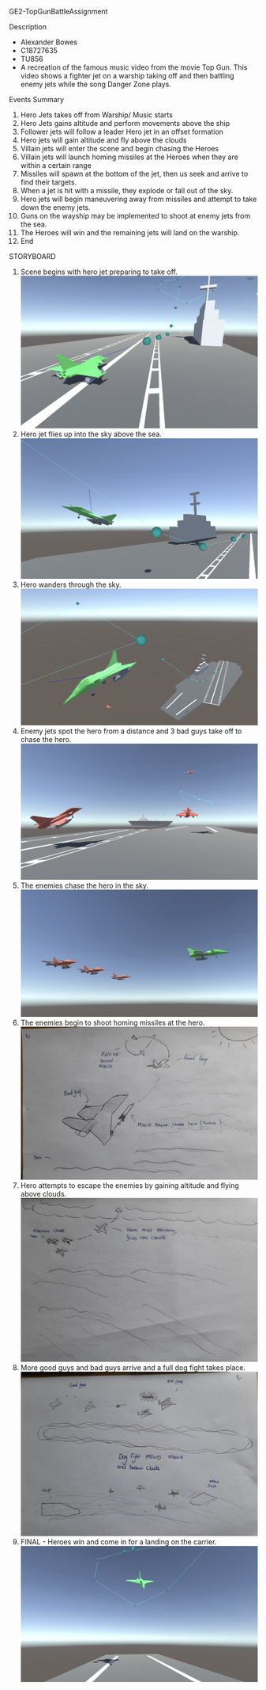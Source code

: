 GE2-TopGunBattleAssignment


Description 
- Alexander Bowes
- C18727635 
- TU856
- A recreation of the famous music video from the movie Top Gun. This video shows a fighter jet on a warship taking off and then battling enemy jets while the song Danger Zone plays.

Events Summary

1. Hero Jets takes off from Warship/ Music starts
2. Hero Jets gains altitude and perform movements above the ship
3. Follower jets will follow a leader Hero jet in an offset formation
4. Hero jets will gain altitude and fly above the clouds
5. Villain jets will enter the scene and begin chasing the Heroes
6. Villain jets will launch homing missiles at the Heroes when they are within a certain range
7. Missiles will spawn at the bottom of the jet, then us seek and arrive to find their targets.
8. When a jet is hit with a missile, they explode or fall out of the sky.
9. Hero jets will begin maneuvering away from missiles and attempt to take down the enemy jets.
10. Guns on the wayship may be implemented to shoot at enemy jets from the sea.
11. The Heroes will win and the remaining jets will land on the warship.
12. End

STORYBOARD

1. Scene begins with hero jet preparing to take off.
![1-hero jet on ](/storyboard/1-take_off.png)
2. Hero jet flies up into the sky above the sea.
![1-hero jet on ](/storyboard/2-take_off.png)
3. Hero wanders through the sky.
![1-hero jet on ](/storyboard/3-leader_wanders.png)
4. Enemy jets spot the hero from a distance and 3 bad guys take off to chase the hero.
![1-hero jet on ](/storyboard/4-3_enemy_jets_take_off.png)
5. The enemies chase the hero in the sky.
![1-hero jet on ](/storyboard/5-3_enemies_chase_1_leader.png)
6. The enemies begin to shoot homing missiles at the hero.
![1-hero jet on ](/storyboard/6-miss.png)
7. Hero attempts to escape the enemies by gaining altitude and flying above clouds.
![1-hero jet on ](/storyboard/7-cloud.png)
8. More good guys and bad guys arrive and a full dog fight takes place.
![1-hero jet on ](/storyboard/8-dog.png)
9. FINAL - Heroes win and come in for a landing on the carrier.
![1-hero jet on ](/storyboard/final-landing.png)